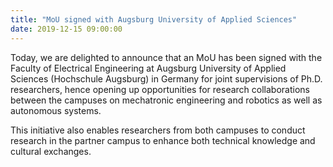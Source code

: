 ```yaml
---
title: "MoU signed with Augsburg University of Applied Sciences"
date: 2019-12-15 09:00:00
---
```


Today, we are delighted to announce that an MoU has been signed with the Faculty of Electrical Engineering at Augsburg University of Applied Sciences (Hochschule Augsburg) in Germany for joint supervisions of Ph.D. researchers, hence opening up opportunities for research collaborations between the campuses on mechatronic engineering and robotics as well as autonomous systems. 

This initiative also enables researchers from both campuses to conduct research in the partner campus to enhance both technical knowledge and cultural exchanges. 
